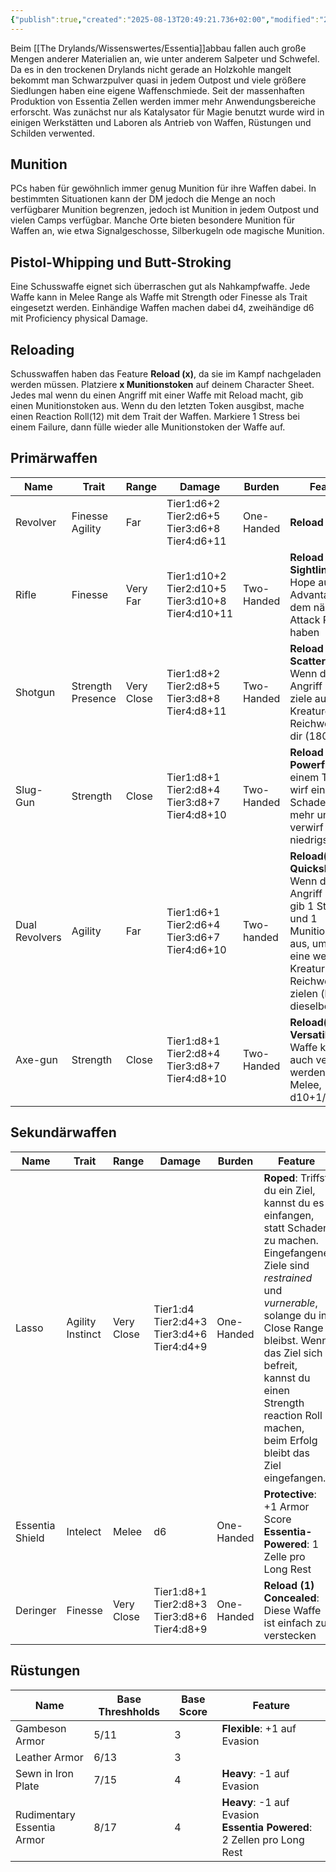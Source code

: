 ```yaml
---
{"publish":true,"created":"2025-08-13T20:49:21.736+02:00","modified":"2025-08-25T23:36:44.200+02:00","cssclasses":""}
---
```



Beim [[The Drylands/Wissenswertes/Essentia]]abbau fallen auch große Mengen anderer Materialien an, wie unter anderem Salpeter und Schwefel. Da es in den trockenen Drylands nicht gerade an Holzkohle mangelt bekommt man Schwarzpulver quasi in jedem Outpost und viele größere Siedlungen haben eine eigene Waffenschmiede.
Seit der massenhaften Produktion von Essentia Zellen werden immer mehr Anwendungsbereiche erforscht. Was zunächst nur als Katalysator für Magie benutzt wurde wird in einigen Werkstätten und Laboren als Antrieb von Waffen, Rüstungen und Schilden verwented.
## Munition
PCs haben für gewöhnlich immer genug Munition für ihre Waffen dabei. In bestimmten Situationen kann der DM jedoch die Menge an noch verfügbarer Munition begrenzen, jedoch ist Munition in jedem Outpost und vielen Camps verfügbar.
Manche Orte bieten besondere Munition für Waffen an, wie etwa Signalgeschosse, Silberkugeln ode magische Munition.
## Pistol-Whipping und Butt-Stroking
Eine Schusswaffe eignet sich überraschen gut als Nahkampfwaffe. Jede Waffe kann in Melee Range als Waffe mit Strength oder Finesse als Trait eingesetzt werden. Einhändige Waffen machen dabei d4, zweihändige d6 mit Proficiency physical Damage.
## Reloading
Schusswaffen haben das Feature **Reload (x)**, da sie im Kampf nachgeladen werden müssen. Platziere **x Munitionstoken** auf deinem Character Sheet. Jedes mal wenn du einen Angriff mit einer Waffe mit Reload macht, gib einen Munitionstoken aus. Wenn du den letzten Token ausgibst, mache einen Reaction Roll(12) mit dem Trait der Waffen. Markiere 1 Stress bei einem Failure, dann fülle wieder alle Munitionstoken der Waffe auf.
## Primärwaffen

| Name           | Trait                | Range      | Damage                                                    | Burden     | Feature                                                                                                                                                                       |
| -------------- | -------------------- | ---------- | --------------------------------------------------------- | ---------- | ----------------------------------------------------------------------------------------------------------------------------------------------------------------------------- |
| Revolver       | Finesse<br>Agility   | Far        | Tier1:d6+2<br>Tier2:d6+5<br>Tier3:d6+8<br>Tier4:d6+11     | One-Handed | **Reload (6)**                                                                                                                                                                |
| Rifle<br>      | Finesse              | Very Far   | Tier1:d10+2<br>Tier2:d10+5<br>Tier3:d10+8<br>Tier4:d10+11 | Two-Handed | **Reload (4)**<br>**Sightline**: Gib 2 Hope aus, um Advantage auf dem nächsten Attack Roll zu haben                                                                           |
| Shotgun        | Strength<br>Presence | Very Close | Tier1:d8+2<br>Tier2:d8+5<br>Tier3:d8+8<br>Tier4:d8+11     | Two-Handed | **Reload (2)**<br>**Scattershot**: Wenn du einen Angriff machst, ziele auf alle Kreaturen in Reichweite vor dir (180°)                                                        |
| Slug-Gun       | Strength             | Close      | Tier1:d8+1<br>Tier2:d8+4<br>Tier3:d8+7<br>Tier4:d8+10     | Two-Handed | **Reload (1)**<br>**Powerfull**: Bei einem Treffer, wirf einen Schadenswürfel mehr und verwirf den niedrigsten                                                                |
| Dual Revolvers | Agility              | Far        | Tier1:d6+1<br>Tier2:d6+4<br>Tier3:d6+7<br>Tier4:d6+10     | Two-handed | **Reload(6)**<br>**Quickshot**: Wenn du einen Angriff machst, gib 1 Stress und 1 Munitionstoken aus, um auf eine weitere Kreatur in Reichweite zu zielen (kann dieselbe sein) |
| Axe-gun        | Strength             | Close      | Tier1:d8+1<br>Tier2:d8+4<br>Tier3:d8+7<br>Tier4:d8+10     | Two-Handed | **Reload(2)**<br>**Versatile**: Diese Waffe kann auch verwendet werden mit - Melee, d10+1/4/7/10                                                                              |


## Sekundärwaffen

| Name            | Trait               | Range      | Damage                                               | Burden     | Feature                                                                                                                                                                                                                                                                                        |
| --------------- | ------------------- | ---------- | ---------------------------------------------------- | ---------- | ---------------------------------------------------------------------------------------------------------------------------------------------------------------------------------------------------------------------------------------------------------------------------------------------- |
| Lasso           | Agility<br>Instinct | Very Close | Tier1:d4<br>Tier2:d4+3<br>Tier3:d4+6<br>Tier4:d4+9   | One-Handed | **Roped**: Triffst du ein Ziel, kannst du es einfangen, statt Schaden zu machen. Eingefangene Ziele sind *restrained* und *vurnerable*, solange du in Close Range bleibst. Wenn das Ziel sich befreit, kannst du einen Strength reaction Roll machen, beim Erfolg bleibt das Ziel eingefangen. |
| Essentia Shield | Intelect            | Melee      | d6                                                   | One-Handed | **Protective**: +1 Armor Score<br>**Essentia-Powered**: 1 Zelle pro Long Rest                                                                                                                                                                                                                  |
| Deringer        | Finesse             | Very Close | Tier1:d8+1<br>Tier2:d8+3<br>Tier3:d8+6<br>Tier4:d8+9 | One-Handed | **Reload (1)**<br>**Concealed**: Diese Waffe ist einfach zu verstecken                                                                                                                                                                                                                         |
## Rüstungen
| Name                           | Base Threshholds | Base Score | Feature                                                                   |
| ------------------------------ | ---------------- | ---------- | ------------------------------------------------------------------------- |
| Gambeson Armor                 | 5/11             | 3          | **Flexible**: +1 auf Evasion                                              |
| Leather Armor                  | 6/13             | 3          |                                                                           |
| Sewn in Iron Plate             | 7/15             | 4          | **Heavy**: -1 auf Evasion                                                 |
| Rudimentary <br>Essentia Armor | 8/17             | 4          | **Heavy**: -1 auf Evasion<br>**Essentia Powered**: 2 Zellen pro Long Rest |
